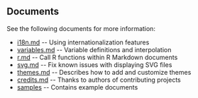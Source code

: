 ## Documents

See the following documents for more information:

* [i18n.md](i18n.md) -- Using internationalization features
* [variables.md](variables.md) -- Variable definitions and interpolation
* [r.md](r.md) -- Call R functions within R Markdown documents
* [svg.md](svg.md) -- Fix known issues with displaying SVG files
* [themes.md](themes.md) -- Describes how to add and customize themes
* [credits.md](credits.md) -- Thanks to authors of contributing projects
* [samples](samples) -- Contains example documents

